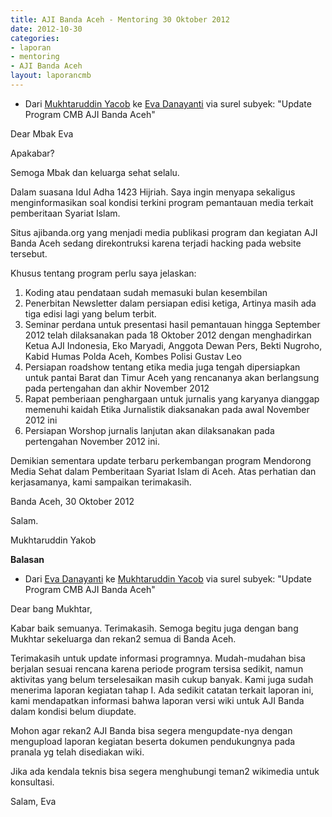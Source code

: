 ```yaml
---
title: AJI Banda Aceh - Mentoring 30 Oktober 2012
date: 2012-10-30
categories:
- laporan
- mentoring
- AJI Banda Aceh
layout: laporancmb
---
```


* Dari [Mukhtaruddin Yacob](http://wiki.ciptamedia.org/wiki/Mukhtaruddin_Yacob) ke [Eva Danayanti](http://wiki.ciptamedia.org/wiki/Eva_Danayanti) via surel subyek: "Update Program CMB AJI Banda Aceh"

Dear Mbak Eva

Apakabar?

Semoga Mbak dan keluarga sehat selalu. 

Dalam suasana Idul Adha 1423 Hijriah. Saya ingin menyapa sekaligus menginformasikan soal kondisi 
terkini program pemantauan media terkait pemberitaan Syariat Islam. 

Situs ajibanda.org yang menjadi media publikasi program dan kegiatan AJI Banda Aceh sedang 
direkontruksi karena terjadi hacking pada website tersebut. 

Khusus tentang program perlu saya jelaskan:
1. Koding atau pendataan sudah memasuki bulan kesembilan
2. Penerbitan Newsletter dalam persiapan edisi ketiga, Artinya masih ada tiga edisi lagi 
   yang belum terbit.
3. Seminar perdana untuk presentasi hasil pemantauan hingga September 2012 telah dilaksanakan 
   pada 18 Oktober 2012 dengan menghadirkan Ketua AJI Indonesia, Eko Maryadi, 
   Anggota Dewan Pers,  Bekti Nugroho, Kabid Humas Polda Aceh, Kombes Polisi Gustav Leo
4. Persiapan roadshow tentang etika media juga tengah dipersiapkan untuk pantai Barat dan 
   Timur Aceh yang rencananya akan berlangsung pada pertengahan dan akhir November 2012
5. Rapat pemberiaan penghargaan untuk jurnalis yang karyanya dianggap memenuhi kaidah Etika 
   Jurnalistik diaksanakan pada awal November 2012 ini
6. Persiapan Worshop jurnalis lanjutan akan dilaksanakan pada pertengahan November 2012 ini. 

Demikian sementara update terbaru perkembangan program Mendorong Media Sehat dalam 
Pemberitaan Syariat Islam di Aceh. Atas perhatian dan kerjasamanya, kami sampaikan terimakasih.

Banda Aceh, 30 Oktober 2012

Salam. 

Mukhtaruddin Yakob


**Balasan**

* Dari [Eva Danayanti](http://wiki.ciptamedia.org/wiki/Eva_Danayanti) ke [Mukhtaruddin Yacob](http://wiki.ciptamedia.org/wiki/Mukhtaruddin_Yacob) via surel subyek: "Update Program CMB AJI Banda Aceh"

Dear bang Mukhtar,

Kabar baik semuanya. Terimakasih. Semoga begitu juga dengan bang Mukhtar sekeluarga dan rekan2 
semua di Banda Aceh.

Terimakasih untuk update informasi programnya. Mudah-mudahan bisa berjalan sesuai rencana karena periode 
program tersisa sedikit, namun aktivitas  yang belum terselesaikan  masih cukup banyak. Kami juga sudah 
menerima laporan kegiatan tahap I. Ada sedikit catatan terkait laporan ini, kami mendapatkan 
informasi bahwa laporan versi wiki untuk AJI Banda dalam kondisi belum diupdate. 

Mohon agar rekan2 AJI Banda bisa segera mengupdate-nya dengan mengupload laporan kegiatan beserta dokumen 
pendukungnya pada pranala yg telah disediakan wiki.

Jika ada kendala teknis bisa segera menghubungi teman2 wikimedia untuk konsultasi.

Salam,
Eva
